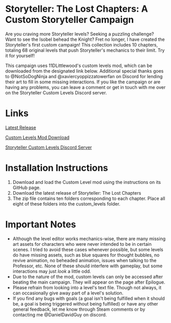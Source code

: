 # Storyteller: The Lost Chapters: A Custom Storyteller Campaign
Are you craving more Storyteller levels?  Seeking a puzzling challenge?  Want to see the Isobel behead the Knight?  Fret no longer, I have created the Storyteller's first custom campaign!  This collection includes 10 chapters, totaling 68 original levels that push Storyteller's mechanics to their limit.  Try it for yourself!

This campaign uses 11DLittlewood's custom levels mod, which can be downloaded from the designated link below.  Additional special thanks goes to @NotSoDogNinja and @xaviercyoppizzatowerfan on Discord for lending their art to fill in some missing interactions.  If you like the campaign or are having any problems, you can leave a comment or get in touch with me over on the Storyteller Custom Levels Discord server.

# Links
[Latest Release](https://github.com/DanielDavidGuy/storytellerthelostchapters/releases/tag/v2.1.4)
  
[Custom Levels Mod Download](https://github.com/plokmijnuhby/StorytellerCustomLevels)
  
[Storyteller Custom Levels Discord Server](https://discord.gg/38bQ46u2Wb)
  
# Installation Instructions
1. Download and load the Custom Level mod using the instructions on its GitHub page.
2. Download the latest release of Storyteller: The Lost Chapters
3. The zip file contains ten folders corresponding to each chapter.  Place all eight of these folders into the custom_levels folder.

# Important Notes
- Although the level editor works mechanics-wise, there are many missing art assets for characters who were never intended to be in certain scenes.  I tried to avoid these cases whenever possible, but some levels do have missing assets, such as blue squares for thought bubbles, no revive animation, no beheaded animation, issues when talking to the Professor, etc.  None of these should interfere with gameplay, but some interactions may just _look_ a little odd.
- Due to the nature of the mod, custom levels can only be accessed after beating the main campaign.  They will appear on the page after Epilogue.
- Please refrain from looking into a level's text file.  Though not always, it can occasionally give away part of a level's solution.
- If you find any bugs with goals (a goal isn't being fulfilled when it should be, a goal is being triggered without being fulfilled) or have any other general feedback, let me know through Steam comments or by contacting me @DanielDavidGuy on discord.
